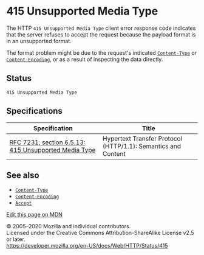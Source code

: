 415 Unsupported Media Type
==========================

The HTTP `415 Unsupported Media Type` client error response code indicates that the server refuses to accept the request because the payload format is in an unsupported format.

The format problem might be due to the request's indicated [`Content-Type`](../headers/content-type) or [`Content-Encoding`](../headers/content-encoding), or as a result of inspecting the data directly.

Status
------

    415 Unsupported Media Type

Specifications
--------------

<table><thead><tr class="header"><th>Specification</th><th>Title</th></tr></thead><tbody><tr class="odd"><td><a href="https://tools.ietf.org/html/rfc7231#section-6.5.13">RFC 7231, section 6.5.13: 415 Unsupported Media Type</a></td><td>Hypertext Transfer Protocol (HTTP/1.1): Semantics and Content</td></tr></tbody></table>

See also
--------

-   [`Content-Type`](../headers/content-type)
-   [`Content-Encoding`](../headers/content-encoding)
-   [`Accept`](../headers/accept)

<a href="https://developer.mozilla.org/en-US/docs/Web/HTTP/Status/415$edit" class="_attribution-link">Edit this page on MDN</a>

© 2005–2020 Mozilla and individual contributors.  
Licensed under the Creative Commons Attribution-ShareAlike License v2.5 or later.  
<a href="https://developer.mozilla.org/en-US/docs/Web/HTTP/Status/415" class="_attribution-link">https://developer.mozilla.org/en-US/docs/Web/HTTP/Status/415</a>
